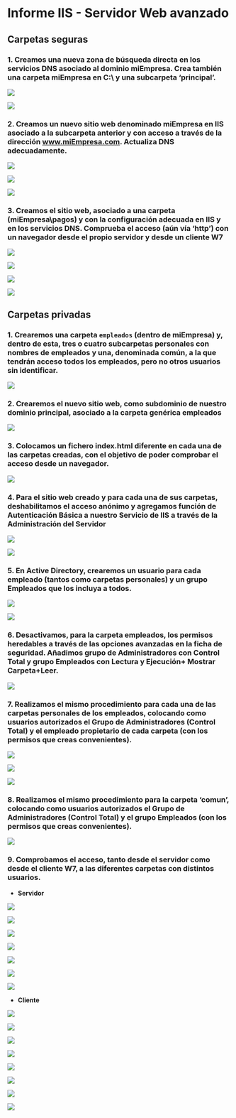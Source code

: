 # **Informe IIS - Servidor Web avanzado**

## **Carpetas seguras**

### **1. Creamos una nueva zona de búsqueda directa en los servicios DNS asociado al dominio miEmpresa. Crea también una carpeta miEmpresa en C:\ y una subcarpeta ‘principal’.**

![](img/001.png)

![](img/002.png)

### **2. Creamos un nuevo sitio web denominado miEmpresa en IIS asociado a la subcarpeta anterior y con acceso a través de la dirección www.miEmpresa.com. Actualiza DNS adecuadamente.**

![](img/003.png)

![](img/004.png)

![](img/005.png)

### **3. Creamos el sitio web, asociado a una carpeta (miEmpresa\pagos) y con la configuración adecuada en IIS y en los servicios DNS. Comprueba el acceso (aún vía ‘http’) con un navegador desde el propio servidor y desde un cliente W7**

![](img/010.png)

![](img/011.png)

![](img/012.png)

![](img/016.png)

## **Carpetas privadas**

### **1. Crearemos una carpeta ``empleados``  (dentro de miEmpresa) y, dentro de esta, tres o cuatro subcarpetas personales con nombres de empleados y una, denominada común, a la que tendrán acceso todos los empleados, pero no otros usuarios sin identificar.**

![](img/052.png)

### **2. Crearemos el nuevo sitio web, como subdominio de nuestro dominio principal, asociado a la carpeta genérica empleados**

![](img/050.png)

### **3. Colocamos un fichero index.html diferente en cada una de las carpetas creadas, con el objetivo de poder comprobar el acceso desde un navegador.**

![](img/053.png)

### **4. Para el sitio web creado y para cada una de sus carpetas, deshabilitamos el acceso anónimo y agregamos función de Autenticación Básica a nuestro Servicio de IIS a través de la Administración del Servidor**

![](img/084.png)

![](img/085.png)

### **5. En Active Directory, crearemos un usuario para cada empleado (tantos como carpetas personales) y un grupo Empleados que los incluya a todos.**

![](img/056.png)

![](img/057.png)

### **6. Desactivamos, para la carpeta empleados, los permisos heredables a través de las opciones avanzadas en la ficha de seguridad. Añadimos grupo de Administradores con Control Total y grupo Empleados con Lectura y Ejecución+ Mostrar Carpeta+Leer.**

![](img/064.png)

### **7. Realizamos el mismo procedimiento para cada una de las carpetas personales de los empleados, colocando como usuarios autorizados el Grupo de Administradores (Control Total) y el empleado propietario de cada carpeta (con los permisos que creas convenientes).**

![](img/065.png)

![](img/067.png)

![](img/068.png)

### **8. Realizamos el mismo procedimiento para la carpeta ‘comun’, colocando como usuarios autorizados el Grupo de Administradores (Control Total) y el grupo Empleados (con los permisos que creas convenientes).**

![](img/066.png)

### **9. Comprobamos el acceso, tanto desde el servidor como desde el cliente W7, a las diferentes carpetas con distintos usuarios.**

- **Servidor**

![](img/073.png)

![](img/074.png)

![](img/071.png)

![](img/072.png)

![](img/069.png)

![](img/070.png)

![](img/075.png)

- **Cliente**

![](img/076.png)

![](img/077.png)

![](img/078.png)

![](img/079.png)

![](img/080.png)

![](img/081.png)

![](img/082.png)

![](img/083.png)
